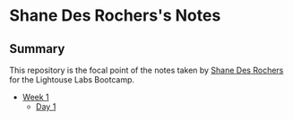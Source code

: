 # Shane Des Rochers's Notes

## Summary

This repository is the focal point of the notes taken by [Shane Des Rochers](https://github.com/navycuda) for the Lightouse Labs Bootcamp.

* [Week 1](/Week_1)
  * [Day 1](/Week_1/Day_1/)